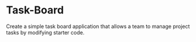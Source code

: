 # Task-Board
Create a simple task board application that allows a team to manage project tasks by modifying starter code. 
